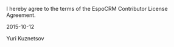 I hereby agree to the terms of the EspoCRM Contributor License Agreement.

2015-10-12

Yuri Kuznetsov
